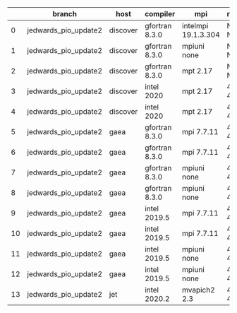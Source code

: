 |    | branch               | host     | compiler       | mpi                 | netcdf      | o_g   | os     | build   | u_pass   | u_fail   | s_pass   | s_fail   | e_pass   | e_fail   | nuopc_pass   | nuopc_fail   | artifacts_hash                                                                                                                                                                | modified                   |
|----|----------------------|----------|----------------|---------------------|-------------|-------|--------|---------|----------|----------|----------|----------|----------|----------|--------------|--------------|-------------------------------------------------------------------------------------------------------------------------------------------------------------------------------|----------------------------|
|  0 | jedwards_pio_update2 | discover | gfortran 8.3.0 | intelmpi 19.1.3.304 | N/A N/A     | O     | Linux  | pass    | pending  | pending  | pending  | pending  | pending  | pending  | pending      | pending      | [artifacts](https://github.com/esmf-org/esmf-test-artifacts/tree/ef9c1cbe694c13abd35ccb11796617b0d7af5f9d/jedwards_pio_update2/discover/gfortran/8.3.0/O/intelmpi/19.1.3.304) | 2022-03-12 06:13:30.415071 |
|  1 | jedwards_pio_update2 | discover | gfortran 8.3.0 | mpiuni none         | N/A N/A     | O     | Linux  | pass    | pending  | pending  | pending  | pending  | pending  | pending  | pending      | pending      | [artifacts](https://github.com/esmf-org/esmf-test-artifacts/tree/b96bac374699597a42501b5ce01e73928952fa17/jedwards_pio_update2/discover/gfortran/8.3.0/O/mpiuni/none)         | 2022-03-12 06:13:30.415085 |
|  2 | jedwards_pio_update2 | discover | gfortran 8.3.0 | mpt 2.17            | N/A N/A     | O     | Linux  | pass    | pending  | pending  | pending  | pending  | pending  | pending  | pending      | pending      | [artifacts](https://github.com/esmf-org/esmf-test-artifacts/tree/21bdfa31344443a1ffd65b471087b92903f85fa2/jedwards_pio_update2/discover/gfortran/8.3.0/O/mpt/2.17)            | 2022-03-12 06:13:30.415040 |
|  3 | jedwards_pio_update2 | discover | intel 2020     | mpt 2.17            | 4.8.0 4.5.4 | O     | Linux  | fail    | fail     | fail     | fail     | fail     | fail     | fail     | 0            | 50           | [artifacts](https://github.com/esmf-org/esmf-test-artifacts/tree/3076319da83a627ae7ba5a22bd7352c2aace5dbf/jedwards_pio_update2/discover/intel/2020/O/mpt/2.17)                | 2022-03-12 06:13:30.415079 |
|  4 | jedwards_pio_update2 | discover | intel 2020     | mpt 2.17            | 4.8.0 4.5.4 | g     | Linux  | fail    | fail     | fail     | fail     | fail     | fail     | fail     | fail         | fail         | [artifacts](https://github.com/esmf-org/esmf-test-artifacts/tree/62205c960f0ba7ee07ad0ad0c558db327a857018/jedwards_pio_update2/discover/intel/2020/g/mpt/2.17)                | 2022-03-12 06:13:30.415092 |
|  5 | jedwards_pio_update2 | gaea     | gfortran 8.3.0 | mpi 7.7.11          | 4.6.3 4.4.5 | O     | Unicos | pass    | 13646    | 1        | 49       | 0        | 80       | 0        | 47           | 3            | [artifacts](https://github.com/esmf-org/esmf-test-artifacts/tree/1059524f7ea5fbe23f08445fbccf78383e540454/jedwards_pio_update2/gaea/gfortran/8.3.0/O/mpi/7.7.11)              | 2022-03-12 06:15:05.166379 |
|  6 | jedwards_pio_update2 | gaea     | gfortran 8.3.0 | mpi 7.7.11          | 4.6.3 4.4.5 | g     | Unicos | pass    | pending  | pending  | pending  | pending  | pending  | pending  | pending      | pending      | [artifacts](https://github.com/esmf-org/esmf-test-artifacts/tree/cbf3767985d2d833917402e44e2b834712d15f90/jedwards_pio_update2/gaea/gfortran/8.3.0/g/mpi/7.7.11)              | 2022-03-12 06:15:05.166374 |
|  7 | jedwards_pio_update2 | gaea     | gfortran 8.3.0 | mpiuni none         | 4.6.3 4.4.5 | O     | Unicos | pass    | 12121    | 0        | 8        | 0        | 43       | 0        | 0            | 50           | [artifacts](https://github.com/esmf-org/esmf-test-artifacts/tree/516c8f971e9143cdc557cc41ef633728d9970e1f/jedwards_pio_update2/gaea/gfortran/8.3.0/O/mpiuni/none)             | 2022-03-12 06:15:05.166319 |
|  8 | jedwards_pio_update2 | gaea     | gfortran 8.3.0 | mpiuni none         | 4.6.3 4.4.5 | g     | Unicos | pass    | 12121    | 0        | 8        | 0        | 43       | 0        | 0            | 50           | [artifacts](https://github.com/esmf-org/esmf-test-artifacts/tree/472ed5a949164a5c85e2d8d73135adf5b83a174c/jedwards_pio_update2/gaea/gfortran/8.3.0/g/mpiuni/none)             | 2022-03-12 06:15:05.166358 |
|  9 | jedwards_pio_update2 | gaea     | intel 2019.5   | mpi 7.7.11          | 4.6.3 4.4.5 | O     | Unicos | pass    | 13632    | 15       | 49       | 0        | 80       | 0        | 47           | 3            | [artifacts](https://github.com/esmf-org/esmf-test-artifacts/tree/d4300593c5e3807fd13ea5a94ed0ee4b6da910d1/jedwards_pio_update2/gaea/intel/2019.5/O/mpi/7.7.11)                | 2022-03-12 06:15:05.166364 |
| 10 | jedwards_pio_update2 | gaea     | intel 2019.5   | mpi 7.7.11          | 4.6.3 4.4.5 | g     | Unicos | pass    | 13632    | 15       | 49       | 0        | 80       | 0        | 47           | 3            | [artifacts](https://github.com/esmf-org/esmf-test-artifacts/tree/c59cb250e1f3ffea1e06ec43dd4ab014d7435725/jedwards_pio_update2/gaea/intel/2019.5/g/mpi/7.7.11)                | 2022-03-12 06:15:05.166384 |
| 11 | jedwards_pio_update2 | gaea     | intel 2019.5   | mpiuni none         | 4.6.3 4.4.5 | O     | Unicos | pass    | 12106    | 15       | 8        | 0        | 43       | 0        | 0            | 50           | [artifacts](https://github.com/esmf-org/esmf-test-artifacts/tree/f90ef7e1821008bd1e156b03dd01ac1c55ea92e0/jedwards_pio_update2/gaea/intel/2019.5/O/mpiuni/none)               | 2022-03-12 06:15:05.166351 |
| 12 | jedwards_pio_update2 | gaea     | intel 2019.5   | mpiuni none         | 4.6.3 4.4.5 | g     | Unicos | pass    | 12106    | 15       | 8        | 0        | 43       | 0        | 0            | 50           | [artifacts](https://github.com/esmf-org/esmf-test-artifacts/tree/86c705a5bb12c6886fbbdbdbde55e613ca14e25f/jedwards_pio_update2/gaea/intel/2019.5/g/mpiuni/none)               | 2022-03-12 06:15:05.166369 |
| 13 | jedwards_pio_update2 | jet      | intel 2020.2   | mvapich2 2.3        | 4.7.0 4.4.5 | O     | Linux  | fail    | fail     | fail     | fail     | fail     | fail     | fail     | fail         | fail         | [artifacts](https://github.com/esmf-org/esmf-test-artifacts/tree/4975545e55e2678bc9fbdaf98f5408b7b6ce251d/jedwards_pio_update2/jet/intel/2020.2/O/mvapich2/2.3)               | 2022-03-12 05:18:55.946184 |